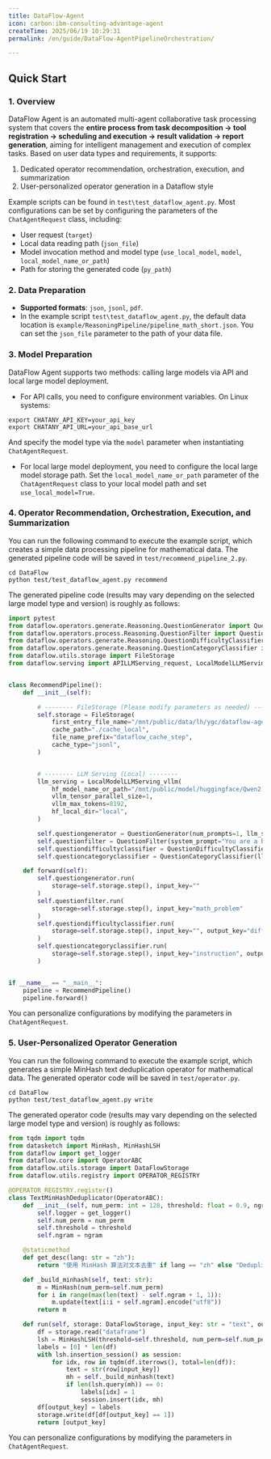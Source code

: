 ```yaml
---
title: DataFlow-Agent
icon: carbon:ibm-consulting-advantage-agent
createTime: 2025/06/19 10:29:31
permalink: /en/guide/DataFlow-AgentPipelineOrchestration/

---
```


## Quick Start

### 1. Overview

DataFlow Agent is an automated multi-agent collaborative task processing system that covers the **entire process from task decomposition → tool registration → scheduling and execution → result validation → report generation**, aiming for intelligent management and execution of complex tasks. Based on user data types and requirements, it supports:

1. Dedicated operator recommendation, orchestration, execution, and summarization
2. User-personalized operator generation in a Dataflow style

Example scripts can be found in `test\test_dataflow_agent.py`. Most configurations can be set by configuring the parameters of the `ChatAgentRequest` class, including:
- User request (`target`)
- Local data reading path (`json_file`)
- Model invocation method and model type (`use_local_model`, `model`, `local_model_name_or_path`)
- Path for storing the generated code (`py_path`)


### 2. Data Preparation

- **Supported formats**: `json`, `jsonl`, `pdf`.
- In the example script `test\test_dataflow_agent.py`, the default data location is `example/ReasoningPipeline/pipeline_math_short.json`. You can set the `json_file` parameter to the path of your data file.


### 3. Model Preparation

DataFlow Agent supports two methods: calling large models via API and local large model deployment.

- For API calls, you need to configure environment variables. On Linux systems:
```shell
export CHATANY_API_KEY=your_api_key
export CHATANY_API_URL=your_api_base_url
```
And specify the model type via the `model` parameter when instantiating `ChatAgentRequest`.


- For local large model deployment, you need to configure the local large model storage path. Set the `local_model_name_or_path` parameter of the `ChatAgentRequest` class to your local model path and set `use_local_model=True`.


### 4. Operator Recommendation, Orchestration, Execution, and Summarization

You can run the following command to execute the example script, which creates a simple data processing pipeline for mathematical data. The generated pipeline code will be saved in `test/recommend_pipeline_2.py`.

```shell
cd DataFlow
python test/test_dataflow_agent.py recommend
```

The generated pipeline code (results may vary depending on the selected large model type and version) is roughly as follows:
```python
import pytest
from dataflow.operators.generate.Reasoning.QuestionGenerator import QuestionGenerator
from dataflow.operators.process.Reasoning.QuestionFilter import QuestionFilter
from dataflow.operators.generate.Reasoning.QuestionDifficultyClassifier import QuestionDifficultyClassifier
from dataflow.operators.generate.Reasoning.QuestionCategoryClassifier import QuestionCategoryClassifier
from dataflow.utils.storage import FileStorage
from dataflow.serving import APILLMServing_request, LocalModelLLMServing_vllm, LocalModelLLMServing_sglang


class RecommendPipeline():
    def __init__(self):

        # -------- FileStorage (Please modify parameters as needed) --------
        self.storage = FileStorage(
            first_entry_file_name="/mnt/public/data/lh/ygc/dataflow-agent/DataFlow/dataflow/example/ReasoningPipeline/pipeline_math_short.json",
            cache_path="./cache_local",
            file_name_prefix="dataflow_cache_step",
            cache_type="jsonl",
        )


        # -------- LLM Serving (Local) --------
        llm_serving = LocalModelLLMServing_vllm(
            hf_model_name_or_path="/mnt/public/model/huggingface/Qwen2.5-7B-Instruct",
            vllm_tensor_parallel_size=1,
            vllm_max_tokens=8192,
            hf_local_dir="local",
        )

        self.questiongenerator = QuestionGenerator(num_prompts=1, llm_serving=llm_serving)
        self.questionfilter = QuestionFilter(system_prompt="You are a helpful assistant.", llm_serving=llm_serving)
        self.questiondifficultyclassifier = QuestionDifficultyClassifier(llm_serving=llm_serving)
        self.questioncategoryclassifier = QuestionCategoryClassifier(llm_serving=llm_serving)

    def forward(self):
        self.questiongenerator.run(
            storage=self.storage.step(), input_key=""
        )
        self.questionfilter.run(
            storage=self.storage.step(), input_key="math_problem"
        )
        self.questiondifficultyclassifier.run(
            storage=self.storage.step(), input_key="", output_key="difficulty_score"
        )
        self.questioncategoryclassifier.run(
            storage=self.storage.step(), input_key="instruction", output_key="question_category"
        )


if __name__ == "__main__":
    pipeline = RecommendPipeline()
    pipeline.forward()
```

You can personalize configurations by modifying the parameters in `ChatAgentRequest`.

### 5. User-Personalized Operator Generation

You can run the following command to execute the example script, which generates a simple MinHash text deduplication operator for mathematical data. The generated operator code will be saved in `test/operator.py`.

```shell
cd DataFlow
python test/test_dataflow_agent.py write
```

The generated operator code (results may vary depending on the selected large model type and version) is roughly as follows:
```python
from tqdm import tqdm
from datasketch import MinHash, MinHashLSH
from dataflow import get_logger
from dataflow.core import OperatorABC
from dataflow.utils.storage import DataFlowStorage
from dataflow.utils.registry import OPERATOR_REGISTRY

@OPERATOR_REGISTRY.register()
class TextMinHashDeduplicator(OperatorABC):
    def __init__(self, num_perm: int = 128, threshold: float = 0.9, ngram: int = 5):
        self.logger = get_logger()
        self.num_perm = num_perm
        self.threshold = threshold
        self.ngram = ngram

    @staticmethod
    def get_desc(lang: str = "zh"):
        return "使用 MinHash 算法对文本去重" if lang == "zh" else "Deduplicate text with MinHash"

    def _build_minhash(self, text: str):
        m = MinHash(num_perm=self.num_perm)
        for i in range(max(len(text) - self.ngram + 1, 1)):
            m.update(text[i:i + self.ngram].encode("utf8"))
        return m

    def run(self, storage: DataFlowStorage, input_key: str = "text", output_key: str = "dedup_label"):
        df = storage.read("dataframe")
        lsh = MinHashLSH(threshold=self.threshold, num_perm=self.num_perm)
        labels = [0] * len(df)
        with lsh.insertion_session() as session:
            for idx, row in tqdm(df.iterrows(), total=len(df)):
                text = str(row[input_key])
                mh = self._build_minhash(text)
                if len(lsh.query(mh)) == 0:
                    labels[idx] = 1
                    session.insert(idx, mh)
        df[output_key] = labels
        storage.write(df[df[output_key] == 1])
        return [output_key]
```

You can personalize configurations by modifying the parameters in `ChatAgentRequest`.